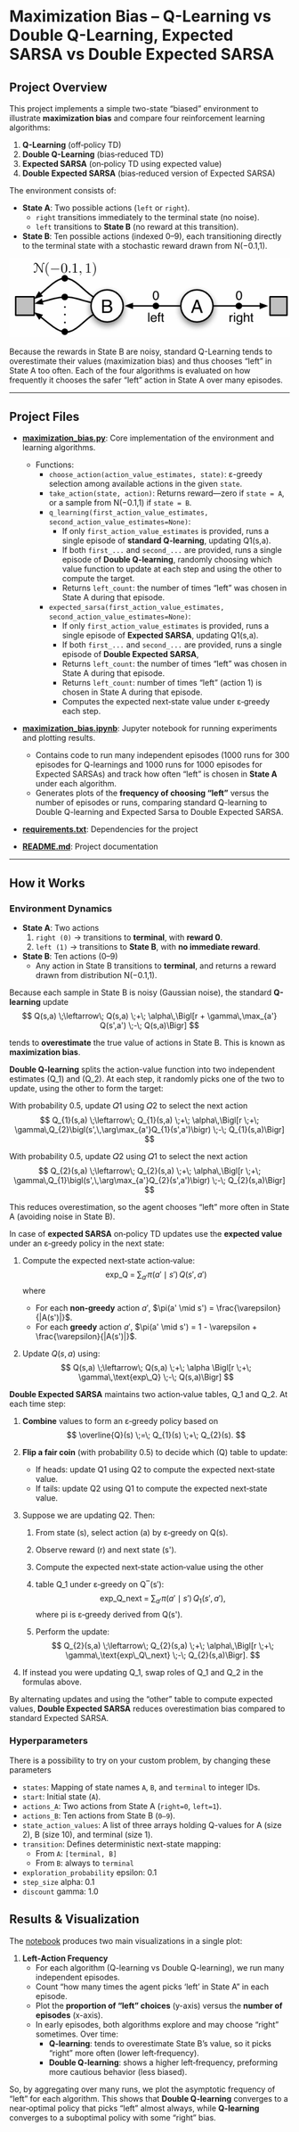 # Maximization Bias – Q-Learning vs Double Q-Learning, Expected SARSA vs Double Expected SARSA


## Project Overview

This project implements a simple two-state “biased” environment 
to illustrate **maximization bias** and compare four 
reinforcement learning algorithms:

1. **Q-Learning** (off‐policy TD)
2. **Double Q-Learning** (bias‐reduced TD)
3. **Expected SARSA** (on‐policy TD using expected value)
4. **Double Expected SARSA** (bias‐reduced version of Expected SARSA)


The environment consists of:

- **State A**: Two possible actions (`left` or `right`).  
  - `right` transitions immediately to the terminal state (no noise).  
  - `left` transitions to **State B** (no reward at this transition).
- **State B**: Ten possible actions (indexed 0–9), each
transitioning directly to the terminal state with a stochastic 
reward drawn from N(−0.1,1).

![Figure_6_5_mdp.PNG](book_images/Figure_6_5_mdp.PNG)


Because the rewards in State B are noisy, 
standard Q-Learning tends to overestimate their values (maximization bias) 
and thus chooses “left” in State A too often. 
Each of the four algorithms is evaluated on how frequently it chooses
the safer “left” action in State A over many episodes.

---

## Project Files

- **[maximization_bias.py](src/maximization_bias.py)**: Core implementation of the environment and learning algorithms.
  - Functions:
    - `choose_action(action_value_estimates, state)`: ε-greedy selection among available actions in the given `state`.
    - `take_action(state, action)`: Returns reward—zero if `state = A`, or a sample from N(−0.1,1) if `state = B`.
    - `q_learning(first_action_value_estimates, second_action_value_estimates=None)`:  
      - If only `first_action_value_estimates` is provided, runs a single episode of **standard Q-learning**, updating Q1(s,a).  
      - If both `first_...` and `second_...` are provided, runs a single episode of **Double Q-learning**, randomly choosing which value function to update at each step and using the other to compute the target.  
      - Returns `left_count`: the number of times “left” was chosen in State A during that episode.
    - `expected_sarsa(first_action_value_estimates, second_action_value_estimates=None)`:
      - If only `first_action_value_estimates` is provided, runs a single episode of **Expected SARSA**, updating Q1(s,a).  
      - If both `first_...` and `second_...` are provided, runs a single episode of **Double Expected SARSA**,
      - Returns `left_count`: the number of times “left” was chosen in State A during that episode.
      - Returns `left_count`: number of times “left” (action 1) is chosen in State A during that episode.
      - Computes the expected next‐state value under ε‐greedy each step.
- **[maximization_bias.ipynb](notebooks/maximization_bias.ipynb)**: Jupyter notebook for running experiments and plotting results.  
  - Contains code to run many independent episodes (1000 runs for 300 episodes for Q-learnings and 1000 runs for 1000 episodes for Expected SARSAs) and track how often “left” is chosen in **State A** under each algorithm.  
  - Generates plots of the **frequency of choosing “left”** versus the number of episodes or runs, comparing standard Q-learning to Double Q-learning and Expected Sarsa to Double Expected SARSA.

- **[requirements.txt](requirements.txt)**: Dependencies for the project

- **[README.md](README.md)**: Project documentation

---

## How it Works

### Environment Dynamics

- **State A**: Two actions  
  1. `right (0)` → transitions to **terminal**, with **reward 0**.  
  2. `left (1)` →  transitions to **State B**, with **no immediate reward**.
- **State B**: Ten actions (0–9)  
  - Any action in State B transitions to **terminal**, and returns a reward drawn from distribution N(−0.1,1).


Because each sample in State B is noisy (Gaussian noise), the standard **Q-learning** update  
$$
Q(s,a) \;\leftarrow\; Q(s,a) \;+\; \alpha\,\Bigl[r + \gamma\,\max_{a'} Q(s',a') \;-\; Q(s,a)\Bigr]
$$

tends to **overestimate** the true value of actions in State B. 
This is known as **maximization bias**.

**Double Q-learning** splits the action-value function into two independent estimates 
\(Q_1\) and \(Q_2\). At each step, it randomly picks one of the two to update, 
using the other to form the target:  

With probability 0.5, update 𝑄1 using 𝑄2 to select the next action
 $$
Q_{1}(s,a) \;\leftarrow\; Q_{1}(s,a) 
\;+\; \alpha\,\Bigl[r \;+\; \gamma\,Q_{2}\bigl(s',\,\arg\max_{a'}Q_{1}(s',a')\bigr) \;-\; Q_{1}(s,a)\Bigr]
$$

With probability 0.5, update 𝑄2 using 𝑄1 to select the next action
 $$
Q_{2}(s,a) \;\leftarrow\; Q_{2}(s,a) 
\;+\; \alpha\,\Bigl[r \;+\; \gamma\,Q_{1}\bigl(s',\,\arg\max_{a'}Q_{2}(s',a')\bigr) \;-\; Q_{2}(s,a)\Bigr]
$$

This reduces overestimation, so the agent chooses “left” more often in State A 
(avoiding noise in State B).

In case of **expected SARSA**
on‐policy TD updates use the **expected value** under an ε‐greedy policy in the next state:
1. Compute the expected next‐state action‐value:
   $$
   \text{exp\_Q} \;=\; \sum_{a'} \pi(a' \mid s')\,Q(s',a')
   $$
   where
   - For each **non‐greedy** action $a'$, $\pi(a' \mid s') = \frac{\varepsilon}{|A(s')|}$.
   - For each **greedy** action $a'$, $\pi(a' \mid s') = 1 - \varepsilon + \frac{\varepsilon}{|A(s')|}$.

2. Update $Q(s,a)$ using:
   $$
   Q(s,a) \;\leftarrow\; Q(s,a) \;+\; \alpha \Bigl[r \;+\; \gamma\,\text{exp\_Q} \;-\; Q(s,a)\Bigr]
   $$

**Double Expected SARSA** maintains two action‐value tables, Q_1 and Q_2. At each time step:

1. **Combine** values to form an ε‐greedy policy based on
   $$
   \overline{Q}(s) \;=\; Q_{1}(s) \;+\; Q_{2}(s).
   $$

2. **Flip a fair coin** (with probability 0.5) to decide which \(Q\) table to update:
   - If heads: update Q1 using Q2 to compute the expected next‐state value.
   - If tails: update Q2 using Q1 to compute the expected next‐state value.

3. Suppose we are updating Q2. Then:
   1. From state \(s\), select action \(a\) by ε‐greedy on Q(s).
   2. Observe reward \(r\) and next state \(s'\).
   3. Compute the expected next‐state action‐value using the other 
   4. table Q_1 under ε‐greedy on  Q‾(s′):
      $$
      \text{exp\_Q\_next} \;=\; \sum_{a'} \pi(a' \mid s')\,Q_{1}(s', a'),
      $$
      where pi is ε‐greedy derived from Q(s').

   4. Perform the update:
      $$
      Q_{2}(s,a) \;\leftarrow\; Q_{2}(s,a) 
      \;+\; \alpha\,\Bigl[r \;+\; \gamma\,\text{exp\_Q\_next} \;-\; Q_{2}(s,a)\Bigr].
      $$

4. If instead you were updating Q_1, swap roles of Q_1 and Q_2 in the formulas above.

By alternating updates and using the “other” table to compute expected values, **Double Expected SARSA** reduces overestimation bias compared to standard Expected SARSA.

### Hyperparameters
There is a possibility to try on your custom problem, by changing these parameters
- `states`: Mapping of state names `A`, `B`, and `terminal` to integer IDs.
- `start`: Initial state (`A`).
- `actions_A`: Two actions from State A (`right=0`, `left=1`).
- `actions_B`: Ten actions from State B (`0–9`).
- `state_action_values`: A list of three arrays holding Q-values for A (size 2), B (size 10), and terminal (size 1).  
- `transition`: Defines deterministic next-state mapping:  
  - From `A`: `[terminal, B]`  
  - From `B`: always to `terminal`  
- `exploration_probability` epsilon: 0.1
- `step_size` alpha: 0.1
- `discount` gamma: 1.0  

## Results & Visualization

The [notebook](notebooks/maximization_bias.ipynb) produces two main visualizations in a single plot:

1. **Left‐Action Frequency**  
   - For each algorithm (Q-learning vs Double Q-learning), we run many independent episodes.  
   - Count “how many times the agent picks ‘left’ in State A” in each episode.  
   - Plot the **proportion of “left” choices** (y-axis) versus the **number of episodes** (x-axis).  
   - In early episodes, both algorithms explore and may choose “right” sometimes. Over time:
     - **Q-learning**: tends to overestimate State B’s value, so it picks “right” more often (lower left‐frequency).  
     - **Double Q-learning**: shows a higher left‐frequency, preforming more cautious behavior (less biased).

So, by aggregating over many runs, we plot the asymptotic frequency of “left” for each algorithm.
This shows that **Double Q-learning** converges to a near‐optimal policy that picks “left” almost always, 
while **Q-learning** converges to a suboptimal policy with some “right” bias.


